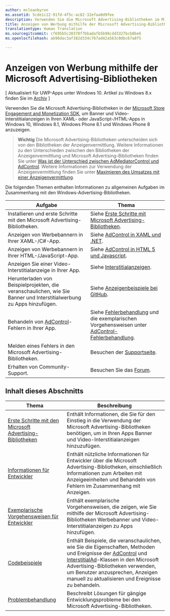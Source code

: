 ```yaml
---
author: mcleanbyron
ms.assetid: 5cde1c22-91fd-4f5c-ac82-32efaa0d9fee
description: Verwenden Sie die Microsoft Advertising-Bibliotheken im Microsoft Store Engagement and Monetization SDK, um Banner und Video-Interstitialanzeigen in Ihren XAML- oder JavaScript-/HTML-Apps anzuzeigen.
title: Anzeigen von Werbung mithilfe der Microsoft Advertising-Bibliotheken
translationtype: Human Translation
ms.sourcegitcommit: cf695b5c20378f7bbadafb5b98cdd3327bcb0be6
ms.openlocfilehash: ab96dac3af382d334c767ad42a563c0dbc67a8f5

---
```


# Anzeigen von Werbung mithilfe der Microsoft Advertising-Bibliotheken


\[ Aktualisiert für UWP-Apps unter Windows 10. Artikel zu Windows 8.x finden Sie im [Archiv](http://go.microsoft.com/fwlink/p/?linkid=619132) \]

Verwenden Sie die Microsoft Advertising-Bibliotheken in der [Microsoft Store Engagement and Monetization SDK](monetize-your-app-with-the-microsoft-store-engagement-and-monetization-sdk.md), um Banner und Video-Interstitialanzeigen in Ihren XAML- oder JavaScript-/HTML-Apps in Windows 10, Windows 8.1, Windows Phone 8.1 und Windows Phone 8 anzuzeigen.

> **Wichtig**   Die Microsoft Advertising-Bibliotheken unterscheiden sich von den Bibliotheken der Anzeigenvermittlung. Weitere Informationen zu den Unterschieden zwischen den Bibliotheken der Anzeigenvermittlung und Microsoft Advertising-Bibliotheken finden Sie unter [Was ist der Unterschied zwischen AdMediatorControl und AdControl](what-is-the-difference-admediatorcontrol-or-adcontrol.md). Weitere Informationen zur Verwendung der Anzeigenvermittlung finden Sie unter [Maximieren des Umsatzes mit einer Anzeigenvermittlung](https://msdn.microsoft.com/windows/uwp/monetize/use-ad-mediation-to-maximize-revenue).

 
Die folgenden Themen enthalten Informationen zu allgemeinen Aufgaben im Zusammenhang mit den Windows-Advertising-Bibliotheken.

|  Aufgabe    | Thema |               
|----------|-------|
| Installieren und erste Schritte mit den Microsoft Advertising-Bibliotheken.     | Siehe [Erste Schritte mit Microsoft Advertising-Bibliotheken](get-started-with-microsoft-advertising-libraries.md).        |
| Anzeigen von Werbebannern in Ihrer XAML-/C#-App.     | Siehe [AdControl in XAML und .NET](adcontrol-in-xaml-and--net.md).        |
| Anzeigen von Werbebannern in Ihrer HTML-/JavaScript-App.     | Siehe [AdControl in HTML 5 und Javascript](adcontrol-in-html-5-and-javascript.md).        |
| Anzeigen Sie einer Video-Interstitialanzeige in Ihrer App.     |Siehe [Interstitialanzeigen](interstitial-ads.md).       |
| Herunterladen von Beispielprojekten, die veranschaulichen, wie Sie Banner und Interstitialwerbung zu Apps hinzufügen.     |Siehe [Anzeigenbeispiele bei GitHub](http://aka.ms/githubads).       |
| Behandeln von [AdControl](https://msdn.microsoft.com/library/windows/apps/microsoft.advertising.winrt.ui.adcontrol.aspx)-Fehlern in Ihrer App.     | Siehe [Fehlerbehandlung](error-handling-with-advertising-libraries.md) und die exemplarischen Vorgehensweisen unter [AdControl-Fehlerbehandlung](adcontrol-error-handling.md).       |
| Melden eines Fehlers in den Microsoft Advertising-Bibliotheken.     | Besuchen der [Supportseite](https://go.microsoft.com/fwlink/p/?LinkId=331508).        |
| Erhalten von Community-Support.     | Besuchen Sie das [Forum](http://go.microsoft.com/fwlink/p/?LinkId=401266).       |

 

## Inhalt dieses Abschnitts

| Thema                                                                                                       | Beschreibung                 |
|-------------------------------------------------------------------------------------------------------------|-----------------------------|
| [Erste Schritte mit den Microsoft Advertising-Bibliotheken](get-started-with-microsoft-advertising-libraries.md) |  Enthält Informationen, die Sie für den Einstieg in die Verwendung der Microsoft Advertising-Bibliotheken benötigen, um in Ihren Apps Banner und Video-Interstitialanzeigen hinzuzufügen.  |
| [Informationen für Entwickler](developer-information.md)        |  Enthält nützliche Informationen für Entwickler über die Microsoft Advertising-Bibliotheken, einschließlich Informationen zum Arbeiten mit Anzeigeeinheiten und Behandeln von Fehlern im Zusammenhang mit Anzeigen.    |
| [Exemplarische Vorgehensweisen für Entwickler](developer-walkthroughs.md)     |  Enthält exemplarische Vorgehensweisen, die zeigen, wie Sie mithilfe der Microsoft Advertising-Bibliotheken Werbebanner und Video-Interstitialanzeigen zu Apps hinzufügen.   |
| [Codebeispiele](code-samples.md)         |  Enthält Beispiele, die veranschaulichen, wie Sie die Eigenschaften, Methoden und Ereignisse der [AdControl](https://msdn.microsoft.com/library/windows/apps/microsoft.advertising.winrt.ui.adcontrol.aspx) und [InterstitialAd](https://msdn.microsoft.com/library/windows/apps/microsoft.advertising.winrt.ui.interstitialad.aspx)-Klassen in den Microsoft Advertising-Bibliotheken verwenden, um Benutzer anzusprechen, Anzeigen manuell zu aktualisieren und Ereignisse zu behandeln.   |
| [Problembehandlung](troubleshooting-guides.md)      |  Beschreibt Lösungen für gängige Entwicklungsprobleme bei den Microsoft Advertising-Bibliotheken.   |



 

 



<!--HONumber=Jun16_HO4-->


